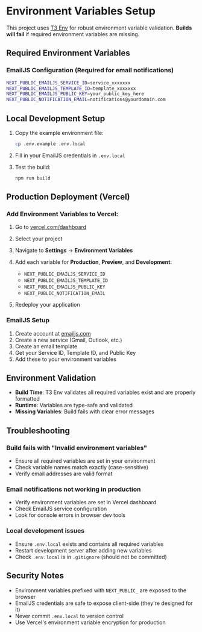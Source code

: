 # Environment Variables Setup

This project uses [T3 Env](https://env.t3.gg/) for robust environment variable validation. **Builds will fail** if required environment variables are missing.

## Required Environment Variables

### EmailJS Configuration (Required for email notifications)

```bash
NEXT_PUBLIC_EMAILJS_SERVICE_ID=service_xxxxxxx
NEXT_PUBLIC_EMAILJS_TEMPLATE_ID=template_xxxxxxx  
NEXT_PUBLIC_EMAILJS_PUBLIC_KEY=your_public_key_here
NEXT_PUBLIC_NOTIFICATION_EMAIL=notifications@yourdomain.com
```

## Local Development Setup

1. Copy the example environment file:
   ```bash
   cp .env.example .env.local
   ```

2. Fill in your EmailJS credentials in `.env.local`

3. Test the build:
   ```bash
   npm run build
   ```

## Production Deployment (Vercel)

### Add Environment Variables to Vercel:

1. Go to [vercel.com/dashboard](https://vercel.com/dashboard)
2. Select your project
3. Navigate to **Settings** → **Environment Variables**
4. Add each variable for **Production**, **Preview**, and **Development**:

   - `NEXT_PUBLIC_EMAILJS_SERVICE_ID`
   - `NEXT_PUBLIC_EMAILJS_TEMPLATE_ID`
   - `NEXT_PUBLIC_EMAILJS_PUBLIC_KEY`
   - `NEXT_PUBLIC_NOTIFICATION_EMAIL`

5. Redeploy your application

### EmailJS Setup

1. Create account at [emailjs.com](https://www.emailjs.com/)
2. Create a new service (Gmail, Outlook, etc.)
3. Create an email template
4. Get your Service ID, Template ID, and Public Key
5. Add these to your environment variables

## Environment Validation

- **Build Time**: T3 Env validates all required variables exist and are properly formatted
- **Runtime**: Variables are type-safe and validated
- **Missing Variables**: Build fails with clear error messages

## Troubleshooting

### Build fails with "Invalid environment variables"
- Ensure all required variables are set in your environment
- Check variable names match exactly (case-sensitive)
- Verify email addresses are valid format

### Email notifications not working in production
- Verify environment variables are set in Vercel dashboard
- Check EmailJS service configuration
- Look for console errors in browser dev tools

### Local development issues
- Ensure `.env.local` exists and contains all required variables
- Restart development server after adding new variables
- Check `.env.local` is in `.gitignore` (should not be committed)

## Security Notes

- Environment variables prefixed with `NEXT_PUBLIC_` are exposed to the browser
- EmailJS credentials are safe to expose client-side (they're designed for it)
- Never commit `.env.local` to version control
- Use Vercel's environment variable encryption for production